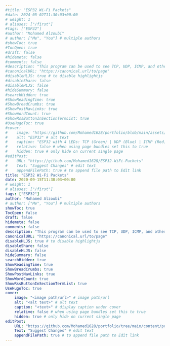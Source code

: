 ```yaml
---
#title: "ESP32 Wi-Fi Packets"
#date: 2024-05-02T11:30:03+00:00
# weight: 1
# aliases: ["/first"]
#tags: ["ESP32"]
#author: "Mohamed Alzoubi"
# author: ["Me", "You"] # multiple authors
#showToc: true
#TocOpen: true
#draft: false
#hidemeta: false
#comments: false
#description: "This program can be used to see TCP, UDP, ICMP, and other incoming packets to an ESP32 board that is connected to a WiFi network."
#canonicalURL: "https://canonical.url/to/page"
#disableHLJS: true # to disable highlightjs
#disableShare: false
#disableHLJS: false
#hideSummary: false
#searchHidden: true
#ShowReadingTime: true
#ShowBreadCrumbs: true
#ShowPostNavLinks: true
#ShowWordCount: true
#ShowRssButtonInSectionTermList: true
#UseHugoToc: true
#cover:
#    image: "https://github.com/Mohamed1628/portfolio/blob/main/assets/images/ESP32.png" # image path/url
#    alt: "ESP32" # alt text
#    caption: "ESP32 with 4 LEDs: TCP (Green) | UDP (Blue) | ICMP (Red) | OTHER (Yellow)" # display caption under cover
#    relative: false # when using page bundles set this to true
#    hidden: true # only hide on current single page
#editPost:
#    URL: "https://github.com/Mohamed1628/ESP32-WiFi-Packets"
#    Text: "Suggest Changes" # edit text
#    appendFilePath: true # to append file path to Edit link
title: "ESP32 Wi-Fi Packets"
date: 2020-09-15T11:30:03+00:00
# weight: 1
# aliases: ["/first"]
tags: ["ESP32"]
author: "Mohamed Alzoubi"
# author: ["Me", "You"] # multiple authors
showToc: true
TocOpen: false
draft: false
hidemeta: false
comments: false
description: "This program can be used to see TCP, UDP, ICMP, and other incoming packets to an ESP32 board that is connected to a WiFi network."
canonicalURL: "https://canonical.url/to/page"
disableHLJS: true # to disable highlightjs
disableShare: false
disableHLJS: false
hideSummary: false
searchHidden: true
ShowReadingTime: true
ShowBreadCrumbs: true
ShowPostNavLinks: true
ShowWordCount: true
ShowRssButtonInSectionTermList: true
UseHugoToc: true
cover:
    image: "<image path/url>" # image path/url
    alt: "<alt text>" # alt text
    caption: "<text>" # display caption under cover
    relative: false # when using page bundles set this to true
    hidden: true # only hide on current single page
editPost:
    URL: "https://github.com/Mohamed1628/portfolio/tree/main/content/posts"
    Text: "Suggest Changes" # edit text
    appendFilePath: true # to append file path to Edit link
---
```


